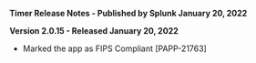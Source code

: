 **Timer Release Notes - Published by Splunk January 20, 2022**


**Version 2.0.15 - Released January 20, 2022**

* Marked the app as FIPS Compliant [PAPP-21763]